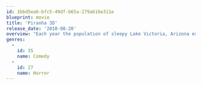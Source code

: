 ```yaml
---
id: 1bbd5ea6-bfc5-49df-b65a-279ab16e311e
blueprint: movie
title: 'Piranha 3D'
release_date: '2010-08-20'
overview: "Each year the population of sleepy Lake Victoria, Arizona explodes from 5,000 to 50,000 residents for the annual Spring Break celebration. But then, an earthquake opens an underwater chasm, releasing an enormous swarm of ancient Piranha that have been dormant for thousands of years, now with a taste for human flesh. This year, there's something more to worry about than the usual hangovers and complaints from locals, a new type of terror is about to be cut loose on Lake Victoria."
genres:
  -
    id: 35
    name: Comedy
  -
    id: 27
    name: Horror
---
```

